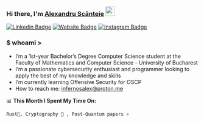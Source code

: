 ### Hi there, I'm <a href="https://scant.ro/" target="_blank">Alexandru Scânteie</a> <img src="https://media.giphy.com/media/hvRJCLFzcasrR4ia7z/giphy.gif" width="25px">

[![Linkedin Badge](https://img.shields.io/badge/-LinkedIn-0e76a8?style=flat-square&logo=Linkedin&logoColor=white)](https://www.linkedin.com/in/alexandru-scanteie/)
[![Website Badge](https://img.shields.io/badge/Website-3b5998?style=flat-square&logo=google-chrome&logoColor=white)](https://scant.ro/)
[![Instagram Badge](https://img.shields.io/badge/-Instagram-e4405f?style=flat-square&logo=Instagram&logoColor=white)](https://instagram.com/alex.scanteie/)

### $ whoami >

  - I’m a 1st-year Bachelor’s Degree Computer Science student at the Faculty of Mathematics and Computer Science - University of Bucharest
  - I’m a passionate cybersecurity enthusiast and programmer looking to apply the best of my knowledge and skills
  - I’m currently learning Offensive Security for OSCP
  - How to reach me: infernosalex@proton.me


📊 **This Month I Spent My Time On:**
<!--START_SECTION:waka-->
```text
Rust🦞, Cryptography 🧠 , Post-Quantum papers ⚛
```
<!--END_SECTION:waka-->
